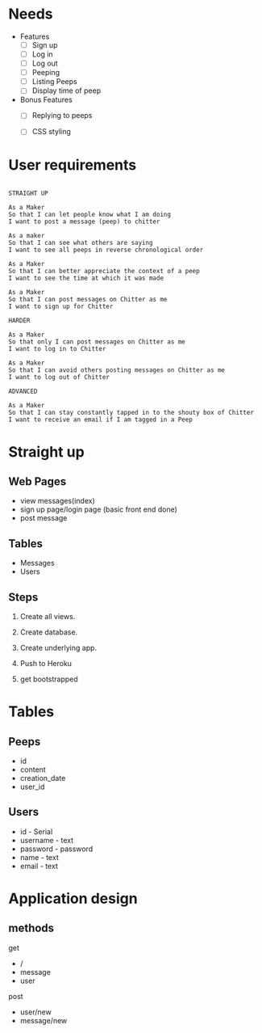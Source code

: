 # Needs 

* Features
  * [ ] Sign up
  * [ ] Log in
  * [ ] Log out
  * [ ] Peeping
  * [ ] Listing Peeps
  * [ ] Display time of peep

* Bonus Features
  * [ ] Replying to peeps
  * [ ] CSS styling

 
# User requirements

  ```

STRAIGHT UP

As a Maker
So that I can let people know what I am doing  
I want to post a message (peep) to chitter

As a maker
So that I can see what others are saying  
I want to see all peeps in reverse chronological order

As a Maker
So that I can better appreciate the context of a peep
I want to see the time at which it was made

As a Maker
So that I can post messages on Chitter as me
I want to sign up for Chitter

HARDER

As a Maker
So that only I can post messages on Chitter as me
I want to log in to Chitter

As a Maker
So that I can avoid others posting messages on Chitter as me
I want to log out of Chitter

ADVANCED

As a Maker
So that I can stay constantly tapped in to the shouty box of Chitter
I want to receive an email if I am tagged in a Peep
```
# Straight up

## Web Pages
- view messages(index)
- sign up page/login page (basic front end done)
- post message

## Tables
- Messages
- Users

## Steps
1. Create all views.
2. Create database.
3. Create underlying app.
4. Push to Heroku

5. get bootstrapped

# Tables

## Peeps
- id
- content
- creation_date
- user_id

## Users

- id - Serial
- username - text
- password - password
- name - text
- email - text

# Application design

## methods

get
- /
- message
- user

post
- user/new
- message/new
